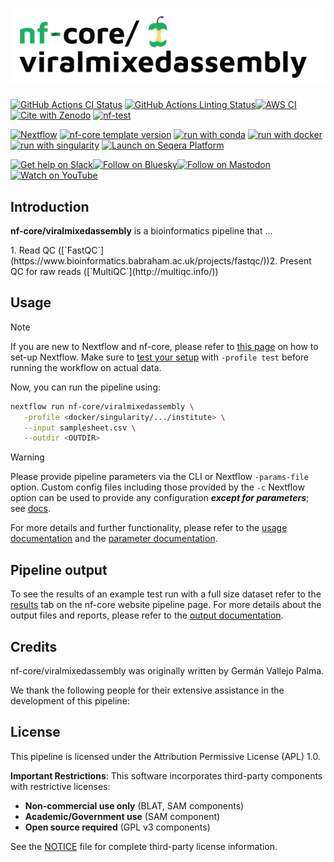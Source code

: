 <h1>
  <picture>
    <source media="(prefers-color-scheme: dark)" srcset="docs/images/nf-core-viralmixedassembly_logo_dark.png">
    <img alt="nf-core/viralmixedassembly" src="docs/images/nf-core-viralmixedassembly_logo_light.png">
  </picture>
</h1>

[![GitHub Actions CI Status](https://github.com/nf-core/viralmixedassembly/actions/workflows/nf-test.yml/badge.svg)](https://github.com/nf-core/viralmixedassembly/actions/workflows/nf-test.yml)
[![GitHub Actions Linting Status](https://github.com/nf-core/viralmixedassembly/actions/workflows/linting.yml/badge.svg)](https://github.com/nf-core/viralmixedassembly/actions/workflows/linting.yml)[![AWS CI](https://img.shields.io/badge/CI%20tests-full%20size-FF9900?labelColor=000000&logo=Amazon%20AWS)](https://nf-co.re/viralmixedassembly/results)[![Cite with Zenodo](http://img.shields.io/badge/DOI-10.5281/zenodo.XXXXXXX-1073c8?labelColor=000000)](https://doi.org/10.5281/zenodo.XXXXXXX)
[![nf-test](https://img.shields.io/badge/unit_tests-nf--test-337ab7.svg)](https://www.nf-test.com)

[![Nextflow](https://img.shields.io/badge/version-%E2%89%A524.10.5-green?style=flat&logo=nextflow&logoColor=white&color=%230DC09D&link=https%3A%2F%2Fnextflow.io)](https://www.nextflow.io/)
[![nf-core template version](https://img.shields.io/badge/nf--core_template-3.3.2-green?style=flat&logo=nfcore&logoColor=white&color=%2324B064&link=https%3A%2F%2Fnf-co.re)](https://github.com/nf-core/tools/releases/tag/3.3.2)
[![run with conda](http://img.shields.io/badge/run%20with-conda-3EB049?labelColor=000000&logo=anaconda)](https://docs.conda.io/en/latest/)
[![run with docker](https://img.shields.io/badge/run%20with-docker-0db7ed?labelColor=000000&logo=docker)](https://www.docker.com/)
[![run with singularity](https://img.shields.io/badge/run%20with-singularity-1d355c.svg?labelColor=000000)](https://sylabs.io/docs/)
[![Launch on Seqera Platform](https://img.shields.io/badge/Launch%20%F0%9F%9A%80-Seqera%20Platform-%234256e7)](https://cloud.seqera.io/launch?pipeline=https://github.com/nf-core/viralmixedassembly)

[![Get help on Slack](http://img.shields.io/badge/slack-nf--core%20%23viralmixedassembly-4A154B?labelColor=000000&logo=slack)](https://nfcore.slack.com/channels/viralmixedassembly)[![Follow on Bluesky](https://img.shields.io/badge/bluesky-%40nf__core-1185fe?labelColor=000000&logo=bluesky)](https://bsky.app/profile/nf-co.re)[![Follow on Mastodon](https://img.shields.io/badge/mastodon-nf__core-6364ff?labelColor=FFFFFF&logo=mastodon)](https://mstdn.science/@nf_core)[![Watch on YouTube](http://img.shields.io/badge/youtube-nf--core-FF0000?labelColor=000000&logo=youtube)](https://www.youtube.com/c/nf-core)

## Introduction

**nf-core/viralmixedassembly** is a bioinformatics pipeline that ...

<!-- TODO nf-core:
   Complete this sentence with a 2-3 sentence summary of what types of data the pipeline ingests, a brief overview of the
   major pipeline sections and the types of output it produces. You're giving an overview to someone new
   to nf-core here, in 15-20 seconds. For an example, see https://github.com/nf-core/rnaseq/blob/master/README.md#introduction
-->

<!-- TODO nf-core: Include a figure that guides the user through the major workflow steps. Many nf-core
     workflows use the "tube map" design for that. See https://nf-co.re/docs/guidelines/graphic_design/workflow_diagrams#examples for examples.   -->
<!-- TODO nf-core: Fill in short bullet-pointed list of the default steps in the pipeline -->1. Read QC ([`FastQC`](https://www.bioinformatics.babraham.ac.uk/projects/fastqc/))2. Present QC for raw reads ([`MultiQC`](http://multiqc.info/))

## Usage

> [!NOTE]
> If you are new to Nextflow and nf-core, please refer to [this page](https://nf-co.re/docs/usage/installation) on how to set-up Nextflow. Make sure to [test your setup](https://nf-co.re/docs/usage/introduction#how-to-run-a-pipeline) with `-profile test` before running the workflow on actual data.

<!-- TODO nf-core: Describe the minimum required steps to execute the pipeline, e.g. how to prepare samplesheets.
     Explain what rows and columns represent. For instance (please edit as appropriate):

First, prepare a samplesheet with your input data that looks as follows:

`samplesheet.csv`:

```csv
sample,fastq_1,fastq_2
CONTROL_REP1,AEG588A1_S1_L002_R1_001.fastq.gz,AEG588A1_S1_L002_R2_001.fastq.gz
```

Each row represents a fastq file (single-end) or a pair of fastq files (paired end).

-->

Now, you can run the pipeline using:

<!-- TODO nf-core: update the following command to include all required parameters for a minimal example -->

```bash
nextflow run nf-core/viralmixedassembly \
   -profile <docker/singularity/.../institute> \
   --input samplesheet.csv \
   --outdir <OUTDIR>
```

> [!WARNING]
> Please provide pipeline parameters via the CLI or Nextflow `-params-file` option. Custom config files including those provided by the `-c` Nextflow option can be used to provide any configuration _**except for parameters**_; see [docs](https://nf-co.re/docs/usage/getting_started/configuration#custom-configuration-files).

For more details and further functionality, please refer to the [usage documentation](https://nf-co.re/viralmixedassembly/usage) and the [parameter documentation](https://nf-co.re/viralmixedassembly/parameters).

## Pipeline output

To see the results of an example test run with a full size dataset refer to the [results](https://nf-co.re/viralmixedassembly/results) tab on the nf-core website pipeline page.
For more details about the output files and reports, please refer to the
[output documentation](https://nf-co.re/viralmixedassembly/output).

## Credits

nf-core/viralmixedassembly was originally written by Germán Vallejo Palma.

We thank the following people for their extensive assistance in the development of this pipeline:

<!-- TODO nf-core: If applicable, make list of people who have also contributed -->

## License

This pipeline is licensed under the Attribution Permissive License (APL) 1.0.

**Important Restrictions**: This software incorporates third-party components 
with restrictive licenses:

- **Non-commercial use only** (BLAT, SAM components)
- **Academic/Government use** (SAM component)
- **Open source required** (GPL v3 components)

See the [NOTICE](NOTICE) file for complete third-party license information.